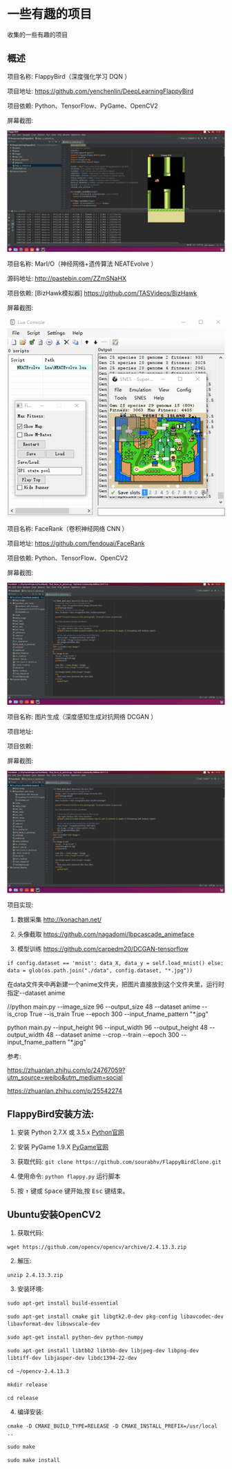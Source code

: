 # 一些有趣的项目
收集的一些有趣的项目

概述
---
项目名称: FlappyBird（深度强化学习 DQN ）

项目地址: https://github.com/yenchenlin/DeepLearningFlappyBird

项目依赖: Python、TensorFlow、PyGame、OpenCV2

屏幕截图: 

![image](images/FlappyBird.gif)


项目名称: MarI/O（神经网络+遗传算法 NEATEvolve ）

源码地址: http://pastebin.com/ZZmSNaHX

项目依赖: [BizHawk模拟器] https://github.com/TASVideos/BizHawk

屏幕截图: 

![image](images/Mario.gif)


项目名称: FaceRank（卷积神经网络 CNN ）

项目地址: https://github.com/fendouai/FaceRank

项目依赖: Python、TensorFlow、OpenCV2

屏幕截图:

![image](images/FaceRank.png)


项目名称: 图片生成（深度感知生成对抗网络 DCGAN ）

项目地址: 

项目依赖: 

屏幕截图: 

![image](images/FaceRank.png)

项目实现: 

1. 数据采集     http://konachan.net/

2. 头像截取     https://github.com/nagadomi/lbpcascade_animeface

3. 模型训练     https://github.com/carpedm20/DCGAN-tensorflow

`
if config.dataset == 'mnist':
            data_X, data_y = self.load_mnist()
        else:
            data = glob(os.path.join("./data", config.dataset, "*.jpg"))
`

在data文件夹中再新建一个anime文件夹，把图片直接放到这个文件夹里，运行时指定--dataset anime

//python main.py --image_size 96 --output_size 48 --dataset anime --is_crop True --is_train True --epoch 300 --input_fname_pattern "*.jpg"

python main.py --input_height 96 --input_width 96 --output_height 48 --output_width 48 --dataset anime --crop --train --epoch 300 --input_fname_pattern "*.jpg"

参考:

https://zhuanlan.zhihu.com/p/24767059?utm_source=weibo&utm_medium=social

https://zhuanlan.zhihu.com/p/25542274



FlappyBird安装方法:
---

1. 安装 Python 2.7.X 或 3.5.x [Python官网](https://www.python.org/download/releases/)

2. 安装 PyGame 1.9.X [PyGame官网](http://www.pygame.org/download.shtml)

3. 获取代码: `git clone https://github.com/sourabhv/FlappyBirdClone.git`

4. 使用命令: `python flappy.py` 运行脚本

5. 按 <kbd>&uarr;</kbd> 键或 <kbd>Space</kbd> 键开始,按 <kbd>Esc</kbd> 键结束。

Ubuntu安装OpenCV2
---
1. 获取代码: 

`wget https://github.com/opencv/opencv/archive/2.4.13.3.zip`

2. 解压: 

`unzip 2.4.13.3.zip`

3. 安装环境:

`sudo apt-get install build-essential`

`sudo apt-get install cmake git libgtk2.0-dev pkg-config libavcodec-dev libavformat-dev libswscale-dev`

`sudo apt-get install python-dev python-numpy`

`sudo apt-get install libtbb2 libtbb-dev libjpeg-dev libpng-dev libtiff-dev libjasper-dev libdc1394-22-dev`

`cd ~/opencv-2.4.13.3`

`mkdir release`

`cd release`

4. 编译安装:

`cmake -D CMAKE_BUILD_TYPE=RELEASE -D CMAKE_INSTALL_PREFIX=/usr/local ..`

`sudo make`

`sudo make install`